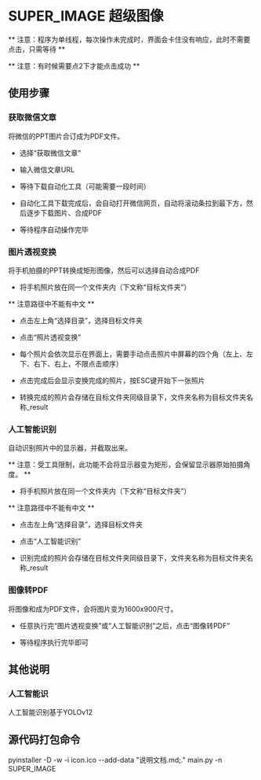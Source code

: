 # SUPER_IMAGE 超级图像

** 注意：程序为单线程，每次操作未完成时，界面会卡住没有响应，此时不需要点击，只需等待 **
 
** 注意：有时候需要点2下才能点击成功 ** 

## 使用步骤

### 获取微信文章

将微信的PPT图片合订成为PDF文件。

- 选择“获取微信文章”

- 输入微信文章URL

- 等待下载自动化工具（可能需要一段时间）

- 自动化工具下载完成后，会自动打开微信网页，自动将滚动条拉到最下方，然后逐步下载图片、合成PDF

- 等待程序自动操作完毕

### 图片透视变换

将手机拍摄的PPT转换成矩形图像，然后可以选择自动合成PDF

- 将手机照片放在同一个文件夹内（下文称“目标文件夹”）

** 注意路径中不能有中文 **

- 点击左上角“选择目录”，选择目标文件夹

- 点击“照片透视变换”

- 每个照片会依次显示在界面上，需要手动点击照片中屏幕的四个角（左上、左下、右下、右上，不限点击顺序）

- 点击完成后会显示变换完成的照片，按ESC键开始下一张照片

- 转换完成的照片会存储在目标文件夹同级目录下，文件夹名称为目标文件夹名称_result

### 人工智能识别

自动识别照片中的显示器，并截取出来。

** 注意：受工具限制，此功能不会将显示器变为矩形，会保留显示器原始拍摄角度。 **

- 将手机照片放在同一个文件夹内（下文称“目标文件夹”）

** 注意路径中不能有中文 **

- 点击左上角“选择目录”，选择目标文件夹

- 点击“人工智能识别”

- 识别完成的照片会存储在目标文件夹同级目录下，文件夹名称为目标文件夹名称_result

### 图像转PDF

将图像和成为PDF文件，会将图片变为1600x900尺寸。

- 任意执行完“图片透视变换”或“人工智能识别”之后，点击“图像转PDF”

- 等待程序执行完毕即可

## 其他说明

### 人工智能识

人工智能识别基于YOLOv12

## 源代码打包命令

pyinstaller -D -w -i icon.ico --add-data "说明文档.md;." main.py -n SUPER_IMAGE